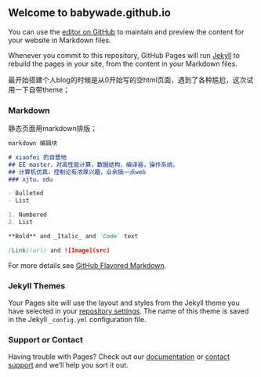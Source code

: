 ## Welcome to babywade.github.io

You can use the [editor on GitHub](https://github.com/babywade/babywade.github.io/edit/master/README.md) to maintain and preview the content for your website in Markdown files.

Whenever you commit to this repository, GitHub Pages will run [Jekyll](https://jekyllrb.com/) to rebuild the pages in your site, from the content in your Markdown files.

最开始搭建个人blog的时候是从0开始写的空html页面，遇到了各种尴尬，这次试用一下自带theme；
### Markdown

静态页面用markdown排版；

```markdown
markdown 编辑块

# xiaofei 的自营地
## EE master，对高性能计算，数据结构，编译器，操作系统，
## 计算机仿真，控制论有浓厚兴趣，业余搞一点web
### xjtu，sdu

- Bulleted
- List

1. Numbered
2. List

**Bold** and _Italic_ and `Code` text

[Link](url) and ![Image](src)
```

For more details see [GitHub Flavored Markdown](https://guides.github.com/features/mastering-markdown/).

### Jekyll Themes

Your Pages site will use the layout and styles from the Jekyll theme you have selected in your [repository settings](https://github.com/babywade/babywade.github.io/settings). The name of this theme is saved in the Jekyll `_config.yml` configuration file.

### Support or Contact

Having trouble with Pages? Check out our [documentation](https://help.github.com/categories/github-pages-basics/) or [contact support](https://github.com/contact) and we’ll help you sort it out.
